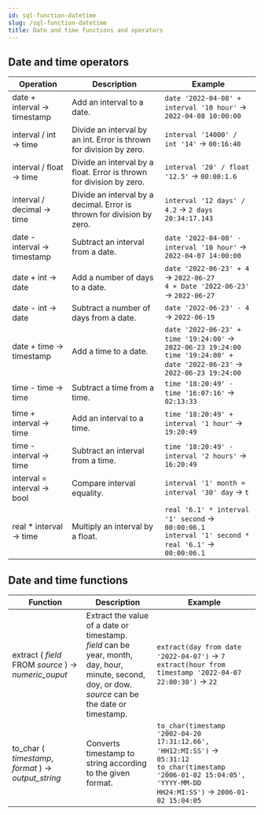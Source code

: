 ```yaml
---
id: sql-function-datetime
slug: /sql-function-datetime
title: Date and time functions and operators
---
```




## Date and time operators

| Operation | Description | Example |
| ----------- | ----------- | ----------- |
| date + interval → timestamp | Add an interval to a date. | `date '2022-04-08' + interval '10 hour'` → `2022-04-08 10:00:00` |
| interval / int → time | Divide an interval by an int. Error is thrown for division by zero. | `interval '14000' / int '14'` → `00:16:40` |
| interval / float → time | Divide an interval by a float. Error is thrown for division by zero. | `interval '20' / float '12.5'` → `00:00:1.6` |
| interval / decimal → time | Divide an interval by a decimal. Error is thrown for division by zero. | `interval '12 days' / 4.2` → `2 days 20:34:17.143` |
| date - interval → timestamp | Subtract an interval from a date. | `date '2022-04-08' - interval '10 hour'` → `2022-04-07 14:00:00` |
| date + int → date | Add a number of days to a date. | `date '2022-06-23' + 4` → `2022-06-27` <br /> `4 + Date '2022-06-23'` → `2022-06-27` |
| date - int → date | Subtract a number of days from a date. | `date '2022-06-23' - 4` → `2022-06-19` |
| date + time → timestamp | Add a time to a date. | `date '2022-06-23' + time '19:24:00'` → `2022-06-23 19:24:00` <br /> `time '19:24:00' +  date '2022-06-23'` → `2022-06-23 19:24:00` |
| time - time → time | Subtract a time from a time. | `time '18:20:49' -  time '16:07:16'` → `02:13:33` |
| time + interval → time | Add an interval to a time. | `time '18:20:49' +  interval '1 hour'` → `19:20:49` |
| time - interval → time | Subtract an interval from a time. | `time '18:20:49' -  interval '2 hours'` → `16:20:49` |
| interval = interval → bool | Compare interval equality. | `interval '1' month = interval '30' day` → `t` |
| real * interval → time | Multiply an interval by a float. | `real '6.1' * interval '1' second` → `00:00:06.1` <br /> `interval '1' second * real '6.1'` → `00:00:06.1` |

## Date and time functions

|Function|Description|Example|
|---|---|---|
| extract ( *field* FROM *source* ) → *numeric_ouput* | Extract the value of a date or timestamp. <br /> *field* can be year, month, day, hour, minute, second, doy, or dow. <br /> *source* can be the date or timestamp.|`extract(day from date '2022-04-07')` → `7` <br /> `extract(hour from timestamp '2022-04-07 22:00:30')` → `22`|
| to_char ( *timestamp*, *format* ) → *output_string* |Converts timestamp to string according to the given format.|`to_char(timestamp '2002-04-20 17:31:12.66', 'HH12:MI:SS')` → `05:31:12` <br /> `to_char(timestamp '2006-01-02 15:04:05', 'YYYY-MM-DD HH24:MI:SS')` → `2006-01-02 15:04:05`|
